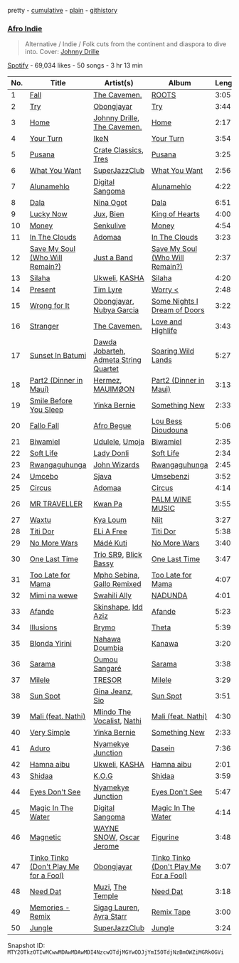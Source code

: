 pretty - [cumulative](/playlists/cumulative/37i9dQZF1DXaYLfJcKWFfF.md) - [plain](/playlists/plain/37i9dQZF1DXaYLfJcKWFfF) - [githistory](https://github.githistory.xyz/mackorone/spotify-playlist-archive/blob/main/playlists/plain/37i9dQZF1DXaYLfJcKWFfF)

### [Afro Indie](https://open.spotify.com/playlist/37i9dQZF1DXaYLfJcKWFfF)

> Alternative / Indie / Folk cuts from the continent and diaspora to dive into\. Cover: <a href="https://open.spotify.com/artist/4f8vvLN5Rt3WszqOqVR9e9?si=71IZoDndRoWuYhF1DS533w"> Johnny Drille </a>

[Spotify](https://open.spotify.com/user/spotify) - 69,034 likes - 50 songs - 3 hr 13 min

| No. | Title | Artist(s) | Album | Length |
|---|---|---|---|---|
| 1 | [Fall](https://open.spotify.com/track/2PE70oh4iy1VCSxG9H1vdu) | [The Cavemen.](https://open.spotify.com/artist/1cnBVQulaNSvbind6A0dVD) | [ROOTS](https://open.spotify.com/album/2OU0uJWqRBeAokBzjvAiRF) | 3:05 |
| 2 | [Try](https://open.spotify.com/track/4Zm8CIL9MxVyBQWSpLp5Ia) | [Obongjayar](https://open.spotify.com/artist/6l7R1jntPahGxwJt7Tky8h) | [Try](https://open.spotify.com/album/3txzhFYWBkCMkJR8dQcfe8) | 3:44 |
| 3 | [Home](https://open.spotify.com/track/7l0EYGVhGZcuLyphccTcp0) | [Johnny Drille](https://open.spotify.com/artist/4f8vvLN5Rt3WszqOqVR9e9), [The Cavemen.](https://open.spotify.com/artist/1cnBVQulaNSvbind6A0dVD) | [Home](https://open.spotify.com/album/7qZiuy7KLt5j5BXrs76wo3) | 2:17 |
| 4 | [Your Turn](https://open.spotify.com/track/17RkBa8mTYvRgI52res7Eu) | [IkeN](https://open.spotify.com/artist/7CaVQkC4udPIDQmSUrr4t0) | [Your Turn](https://open.spotify.com/album/1D7WjiRRPQqKDvDLY0Jh0e) | 3:54 |
| 5 | [Pusana](https://open.spotify.com/track/1tXSR1siT7TA16FY70Cy6E) | [Crate Classics](https://open.spotify.com/artist/6Pkxj2NAUsoETNsVLA0DUx), [Tres](https://open.spotify.com/artist/1xOdbBrnyBhqyWkOx1K32l) | [Pusana](https://open.spotify.com/album/6IpyTvQWOtShzCqnZ9ZoWD) | 3:25 |
| 6 | [What You Want](https://open.spotify.com/track/1faFaJQTmGg6CV39W2RvSB) | [SuperJazzClub](https://open.spotify.com/artist/5CINjDZoikcuTmtw3wgPfp) | [What You Want](https://open.spotify.com/album/6LNHDMFwWvS9LKJ0ArIVki) | 2:56 |
| 7 | [Alunamehlo](https://open.spotify.com/track/3m4vlH8tRa4JU3498Qzkkj) | [Digital Sangoma](https://open.spotify.com/artist/3RGdYB3ei152qqvKlkVRtN) | [Alunamehlo](https://open.spotify.com/album/5jqyrLKaD3oo0hP8M5mfY4) | 4:22 |
| 8 | [Dala](https://open.spotify.com/track/4wSj6rNupF9jU2kOGyMuCQ) | [Nina Ogot](https://open.spotify.com/artist/70vJ4IvBtlCutfLNkxqoSu) | [Dala](https://open.spotify.com/album/27byCwvyfBj2GcBK3od42p) | 6:51 |
| 9 | [Lucky Now](https://open.spotify.com/track/0acJFNdO38OUTHQP2x1XCN) | [Jux](https://open.spotify.com/artist/2ZLAPSgdMTOcovno5mGBZW), [Bien](https://open.spotify.com/artist/2zhossaaVN2pXg5p8o101X) | [King of Hearts](https://open.spotify.com/album/6uCDnh85xq0MH32euV8lrQ) | 4:00 |
| 10 | [Money](https://open.spotify.com/track/6GMYPEjFx65qzILJVuLARk) | [Senkulive](https://open.spotify.com/artist/79ynBppzsEuPprCYBIMxac) | [Money](https://open.spotify.com/album/4ddsZufWZXep03HuxtPJJG) | 4:54 |
| 11 | [In The Clouds](https://open.spotify.com/track/4CIOeAaG7HTGFL2OZjbB9k) | [Adomaa](https://open.spotify.com/artist/4D29Hq7QjKomhnDDvyb99e) | [In The Clouds](https://open.spotify.com/album/79eYcHk7WngNWEIAP68pmn) | 3:23 |
| 12 | [Save My Soul \(Who Will Remain?\)](https://open.spotify.com/track/4oCbEd2ub83mqyKQUhU3qN) | [Just a Band](https://open.spotify.com/artist/0udvEwi0yqxRFUnv5x0VJA) | [Save My Soul \(Who Will Remain?\)](https://open.spotify.com/album/65HSV5JvGWhtbvnBOITYMY) | 2:37 |
| 13 | [Silaha](https://open.spotify.com/track/2yMdEGOICut7TC8VrMU1TA) | [Ukweli](https://open.spotify.com/artist/5I48tG854vS1rY1isuMOgQ), [KASHA](https://open.spotify.com/artist/3BFcfVVwbFe4z0iXW535By) | [Silaha](https://open.spotify.com/album/5qyqECj5IQxIP3fa4K4Qsu) | 4:20 |
| 14 | [Present](https://open.spotify.com/track/0qL6DFrJO5Ep1Q7wRjlpQE) | [Tim Lyre](https://open.spotify.com/artist/4iYJ88IcQS4GFqLqWGE5yx) | [Worry <](https://open.spotify.com/album/2a7v6mAjcRSKp5GVdhEW93) | 2:48 |
| 15 | [Wrong for It](https://open.spotify.com/track/4kntTTVtSIfsTl1dEak3X7) | [Obongjayar](https://open.spotify.com/artist/6l7R1jntPahGxwJt7Tky8h), [Nubya Garcia](https://open.spotify.com/artist/6O5k8LLRfDK8v9jj1GazAQ) | [Some Nights I Dream of Doors](https://open.spotify.com/album/4b5bbOFp8eUd5QxQJ6jFs3) | 3:22 |
| 16 | [Stranger](https://open.spotify.com/track/7CDgFr0gMqKCIQkWF7LL0s) | [The Cavemen.](https://open.spotify.com/artist/1cnBVQulaNSvbind6A0dVD) | [Love and Highlife](https://open.spotify.com/album/6cUiseAcWeWyF5mgeknpRU) | 3:43 |
| 17 | [Sunset In Batumi](https://open.spotify.com/track/1Dm4dJVaraUcG5HaHVAKdU) | [Dawda Jobarteh](https://open.spotify.com/artist/0r4d3UdcQlNjYRaFAbEZgh), [Admeta String Quartet](https://open.spotify.com/artist/3zGI2zcyF1HEThYWHNHxzy) | [Soaring Wild Lands](https://open.spotify.com/album/71QcV4UVTjh0FBLehkuDKF) | 5:27 |
| 18 | [Part2 \(Dinner in Maui\)](https://open.spotify.com/track/6DuJn4hkMAzb4Iiamim1Te) | [Hermez](https://open.spotify.com/artist/168iTeZjIZlN7Sc8ieZJl6), [MAUIMØON](https://open.spotify.com/artist/6YrLXeCHt4gjrGx6cLCd4b) | [Part2 \(Dinner in Maui\)](https://open.spotify.com/album/2RjYPIml5GBer8oZvUV1OO) | 3:13 |
| 19 | [Smile Before You Sleep](https://open.spotify.com/track/566lx0Fuz2OwQqmdr0PkIX) | [Yinka Bernie](https://open.spotify.com/artist/5TuVpSIsvh6lKoKLBsAxFL) | [Something New](https://open.spotify.com/album/5RvKtXooRfP5QEbil7kQ95) | 2:33 |
| 20 | [Fallo Fall](https://open.spotify.com/track/04BumdOBKWl5LcGkUAMZTU) | [Afro Begue](https://open.spotify.com/artist/00WVDGi6uKfbfd97rreoQA) | [Lou Bess Dioudouna](https://open.spotify.com/album/3whvMDSCMRddEOXqENyP7l) | 5:06 |
| 21 | [Biwamiel](https://open.spotify.com/track/2AyYTQeP2N2Wt0UjTDS1Er) | [Udulele](https://open.spotify.com/artist/5hFXOpwk5ewy5faVUsgdwY), [Umoja](https://open.spotify.com/artist/6PuOeFpvcL6TYcRmEJKbdw) | [Biwamiel](https://open.spotify.com/album/5wiZF2P9MsXJmXfQ5foRaa) | 2:35 |
| 22 | [Soft Life](https://open.spotify.com/track/6hmNM4b5zHtuJAx6u6DCwe) | [Lady Donli](https://open.spotify.com/artist/5joHzVrVQzu41KFBlZQDvG) | [Soft Life](https://open.spotify.com/album/6nCucOPAL5ANvo0fGAJ6KG) | 2:34 |
| 23 | [Rwangaguhunga](https://open.spotify.com/track/7vpqMS7jm4j7IoRpTd5wWf) | [John Wizards](https://open.spotify.com/artist/4sPLhyVBoVtdlX0MaetdVK) | [Rwangaguhunga](https://open.spotify.com/album/7HF4HBqqUlGGKYqrE04CNE) | 2:45 |
| 24 | [Umcebo](https://open.spotify.com/track/35iJjKLP8l5RgOX88ZXCZd) | [Sjava](https://open.spotify.com/artist/4RfOLIFy2xEmlWzXEVmLJn) | [Umsebenzi](https://open.spotify.com/album/0Kq9gEpM9GBQzjxNjEhLvy) | 3:52 |
| 25 | [Circus](https://open.spotify.com/track/7lgrLAXxW1frMbdO5h2wUZ) | [Adomaa](https://open.spotify.com/artist/4D29Hq7QjKomhnDDvyb99e) | [Circus](https://open.spotify.com/album/7fCYNOf16YBpZ3XwByoUmd) | 4:14 |
| 26 | [MR TRAVELLER](https://open.spotify.com/track/38YA2fKf5cUipivCEdN0If) | [Kwan Pa](https://open.spotify.com/artist/7ax6UkV3qlE7afeJcgVnjV) | [PALM WINE MUSIC](https://open.spotify.com/album/0SM08MFC2SE6HT7YvFEadu) | 3:55 |
| 27 | [Waxtu](https://open.spotify.com/track/0rVGeHX2i6H5Entk7tUiiH) | [Kya Loum](https://open.spotify.com/artist/2UJgfqn7JRdgfIRu3cNJFm) | [Niit](https://open.spotify.com/album/0gp7HDhEZinV3HSFIXyV08) | 3:27 |
| 28 | [Titi Dor](https://open.spotify.com/track/1pxGR2ebLpKBC2bS35aYdA) | [ELi A Free](https://open.spotify.com/artist/6OO7XtWXbXexb35OPRtTsE) | [Titi Dor](https://open.spotify.com/album/0d36iSQ4Z8SYTIPI9wEGAG) | 5:38 |
| 29 | [No More Wars](https://open.spotify.com/track/2jTkWgm19fYZgfxxt9eTY3) | [Mádé Kuti](https://open.spotify.com/artist/1ZeiiasZFdLdliVe0TJI7b) | [No More Wars](https://open.spotify.com/album/36CHxQaUH868DavFDk71QV) | 3:40 |
| 30 | [One Last Time](https://open.spotify.com/track/4MOgPPMxHEHdyIvbMJXUgt) | [Trio SR9](https://open.spotify.com/artist/1sqwA17XCYCqJiAzQq0h3G), [Blick Bassy](https://open.spotify.com/artist/0QnqZZKkxzvl9bnSJnoV8E) | [One Last Time](https://open.spotify.com/album/2JjDoDhPb9kE4VKRiMFVz6) | 3:47 |
| 31 | [Too Late for Mama](https://open.spotify.com/track/6xfGoZlwaIuBkDtTQV8lSX) | [Mpho Sebina](https://open.spotify.com/artist/3Z2T6mI5rrWuijYZkclFEN), [Gallo Remixed](https://open.spotify.com/artist/3Pikdk5QNs7tCeudmFAyM8) | [Too Late for Mama](https://open.spotify.com/album/1mlmOZ5TQjexDf1wIO4h9y) | 4:07 |
| 32 | [Mimi na wewe](https://open.spotify.com/track/4Os4kaUmrqDpLP0iefW2m3) | [Swahili Ally](https://open.spotify.com/artist/505upYNGyPZJdVAC95Iacr) | [NADUNDA](https://open.spotify.com/album/6jIbGRwcdfU18mvKB7r4aU) | 4:01 |
| 33 | [Afande](https://open.spotify.com/track/43m8rKCOHn5WIFnPLorqdI) | [Skinshape](https://open.spotify.com/artist/1itM5tXaK5THggpXA7ovAe), [Idd Aziz](https://open.spotify.com/artist/0LC3HTEh3afI3UfpmSdShk) | [Afande](https://open.spotify.com/album/4vYCv3i9i3jSe0EyZDsy5F) | 5:23 |
| 34 | [Illusions](https://open.spotify.com/track/4VLqFjpM1vTzSTYemO9WWA) | [Brymo](https://open.spotify.com/artist/094nOQ29vLC8FjZ3PhnM2u) | [Theta](https://open.spotify.com/album/0YpkGecTgnIsXmKHh2KA3n) | 5:39 |
| 35 | [Blonda Yirini](https://open.spotify.com/track/52iVXivZzu2elL1MIQQsrL) | [Nahawa Doumbia](https://open.spotify.com/artist/0lJ4sCynTDDS2Oot6PEhaV) | [Kanawa](https://open.spotify.com/album/7DZu7eXYOCZn9Wz90Rbsa5) | 3:20 |
| 36 | [Sarama](https://open.spotify.com/track/0BjCbRI3usZQ916bIQvO7J) | [Oumou Sangaré](https://open.spotify.com/artist/65CKKZilbcSKkAPC9a5Mvh) | [Sarama](https://open.spotify.com/album/04hM186tCxoXEFpIm8DTOc) | 3:38 |
| 37 | [Milele](https://open.spotify.com/track/0ThlnzzzbQjw3WpbuPoafr) | [TRESOR](https://open.spotify.com/artist/5tYaRVYbV1anmzyxqMVdHi) | [Milele](https://open.spotify.com/album/3Zt55olh4hstOLmrFRNp2G) | 3:29 |
| 38 | [Sun Spot](https://open.spotify.com/track/2PFzW2TmpRuMkIRcwdb0hK) | [Gina Jeanz](https://open.spotify.com/artist/5Q7xprZSylNFMR77qUm5Iu), [Sio](https://open.spotify.com/artist/4hIQjO5iXCXx71iZBQQ1Jh) | [Sun Spot](https://open.spotify.com/album/0dMANuJKGeHXJ6BsXd60jy) | 3:51 |
| 39 | [Mali \(feat\. Nathi\)](https://open.spotify.com/track/3UgjNSWv99ez4z2B5ARgZI) | [Mlindo The Vocalist](https://open.spotify.com/artist/09CY8fzqhZHR7rQAULoreI), [Nathi](https://open.spotify.com/artist/1YS0HL7FXRhO4x9XaBuato) | [Mali \(feat\. Nathi\)](https://open.spotify.com/album/4NqSQWewfv3gb1lZPaLIgV) | 4:30 |
| 40 | [Very Simple](https://open.spotify.com/track/2qIHmkIr2PfPM1RXs7OtZR) | [Yinka Bernie](https://open.spotify.com/artist/5TuVpSIsvh6lKoKLBsAxFL) | [Something New](https://open.spotify.com/album/5RvKtXooRfP5QEbil7kQ95) | 2:33 |
| 41 | [Aduro](https://open.spotify.com/track/6rIWBggXDvvVMID5Zv2Hy3) | [Nyamekye Junction](https://open.spotify.com/artist/5PJMSOd80lQy16KzHyNfTi) | [Dasein](https://open.spotify.com/album/2MkAYlPVkYBg0CmbkTBU6I) | 7:36 |
| 42 | [Hamna aibu](https://open.spotify.com/track/1wc0SjXzsP5HmcgIJkBbEi) | [Ukweli](https://open.spotify.com/artist/5I48tG854vS1rY1isuMOgQ), [KASHA](https://open.spotify.com/artist/3BFcfVVwbFe4z0iXW535By) | [Hamna aibu](https://open.spotify.com/album/5fWs62FSv3RsMhuhfYioa3) | 2:01 |
| 43 | [Shidaa](https://open.spotify.com/track/2hLPTyeShZCBFAKI25umC1) | [K.O.G](https://open.spotify.com/artist/6n5BdjorrfFAe3OVqHHfUi) | [Shidaa](https://open.spotify.com/album/2iTU7qZLX7KyxL0rnM5Mx6) | 3:59 |
| 44 | [Eyes Don't See](https://open.spotify.com/track/4avUDzXj79BrSOSRg3V0KA) | [Nyamekye Junction](https://open.spotify.com/artist/5PJMSOd80lQy16KzHyNfTi) | [Eyes Don't See](https://open.spotify.com/album/2YfwitkJ23gFSfbQJEh0XZ) | 5:47 |
| 45 | [Magic In The Water](https://open.spotify.com/track/6MhEQCZBqWYbBDJzcHwJfX) | [Digital Sangoma](https://open.spotify.com/artist/3RGdYB3ei152qqvKlkVRtN) | [Magic In The Water](https://open.spotify.com/album/0yIhILQZBRPEWanrSaOK6g) | 4:14 |
| 46 | [Magnetic](https://open.spotify.com/track/472INKIBYOfxaYOagwN1f6) | [WAYNE SNOW](https://open.spotify.com/artist/4f44GWlEQdXaWl8gQ9sPBC), [Oscar Jerome](https://open.spotify.com/artist/39cDMNnxwjrKJE1dyt47jh) | [Figurine](https://open.spotify.com/album/0Tgcl7QbfwGNqCdJ3h6vj6) | 3:48 |
| 47 | [Tinko Tinko \(Don't Play Me for a Fool\)](https://open.spotify.com/track/6f8pOnEswFwiU4FTcZicV6) | [Obongjayar](https://open.spotify.com/artist/6l7R1jntPahGxwJt7Tky8h) | [Tinko Tinko \(Don't Play Me For a Fool\)](https://open.spotify.com/album/2Dav0MhZTRuj13ZPSBYmtX) | 3:07 |
| 48 | [Need Dat](https://open.spotify.com/track/3d1KKlKDfqwYM705PKofVT) | [Muzi](https://open.spotify.com/artist/4fd3n8zcAmsG2up1QWDNj5), [The Temple](https://open.spotify.com/artist/43wpwuYZQPrBGJumqynErd) | [Need Dat](https://open.spotify.com/album/2GoGI2RczwuSAG2iu9WGjR) | 3:18 |
| 49 | [Memories \- Remix](https://open.spotify.com/track/2HNVCgBarGerVr2NhfYIVl) | [Sigag Lauren](https://open.spotify.com/artist/0CYHsfVyqOajHaAn2uqZzA), [Ayra Starr](https://open.spotify.com/artist/3ZpEKRjHaHANcpk10u6Ntq) | [Remix Tape](https://open.spotify.com/album/5p7mlL4Sx5QaOmPFL0Lyxu) | 3:00 |
| 50 | [Jungle](https://open.spotify.com/track/1Jbiy0iXnwl7JurpSZnAVy) | [SuperJazzClub](https://open.spotify.com/artist/5CINjDZoikcuTmtw3wgPfp) | [Jungle](https://open.spotify.com/album/7M0apWqmNtMxPhT9DWa7mx) | 3:24 |

Snapshot ID: `MTY2OTkzOTIwMCwwMDAwMDAwMDI4NzcwOTdjMGYwODJjYmI5OTdjNzBmOWZiMGRkOGVi`
